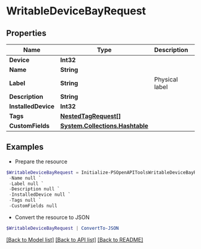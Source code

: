 # WritableDeviceBayRequest
## Properties

Name | Type | Description | Notes
------------ | ------------- | ------------- | -------------
**Device** | **Int32** |  | 
**Name** | **String** |  | 
**Label** | **String** | Physical label | [optional] 
**Description** | **String** |  | [optional] 
**InstalledDevice** | **Int32** |  | [optional] 
**Tags** | [**NestedTagRequest[]**](NestedTagRequest.md) |  | [optional] 
**CustomFields** | [**System.Collections.Hashtable**](AnyType.md) |  | [optional] 

## Examples

- Prepare the resource
```powershell
$WritableDeviceBayRequest = Initialize-PSOpenAPIToolsWritableDeviceBayRequest  -Device null `
 -Name null `
 -Label null `
 -Description null `
 -InstalledDevice null `
 -Tags null `
 -CustomFields null
```

- Convert the resource to JSON
```powershell
$WritableDeviceBayRequest | ConvertTo-JSON
```

[[Back to Model list]](../README.md#documentation-for-models) [[Back to API list]](../README.md#documentation-for-api-endpoints) [[Back to README]](../README.md)

